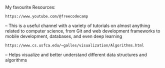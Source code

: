 My favourite Resources:

    https://www.youtube.com/@freecodecamp

– This is a useful channel with a variety of tutorials on almost anything related to computer science, from Git and web development frameworks to mobile development, databases, and even deep learning

    https://www.cs.usfca.edu/~galles/visualization/Algorithms.html

– Helps visualize and better understand different data structures and algorithms

